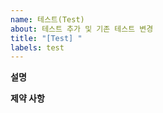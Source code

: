 ```yaml
---
name: 테스트(Test)
about: 테스트 추가 및 기존 테스트 변경
title: "[Test] "
labels: test
---
```


**설명**
<!--
    추가되거나 변경된 테스트 목록을 작성해주세요. 또한, 왜 이러한 테스트가 포함되어야 하는지 작성해주세요.
    
    Examples:
        1. ... 테스트 코드가 추가되었습니다.
        2. 이 테스트 코드는 return이 ... 값이 아닐 때 발생합니다.
        3. ...
-->

**제약 사항**
<!-- 
    이 이슈를 해결 할 때 제약 사항을 적어 주세요, 그 제약 사항을 지키면서 이슈를 해결해야 합니다.
    
    Exmaples:
        1. Test Coverage가 떨어지지 않아야 합니다.
        2. ...
-->